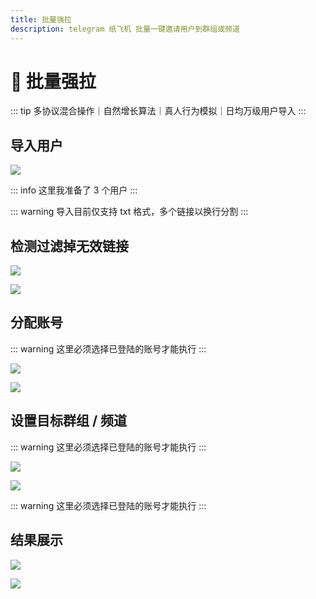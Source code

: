 ```yaml
---
title: 批量强拉
description: telegram 纸飞机 批量一键邀请用户到群组或频道
---
```


# 🤖 批量强拉

::: tip
多协议混合操作｜自然增长算法｜真人行为模拟｜日均<span class="counter">万级用户</span>导入
:::

<VideoLink type="批量强拉"  />

## 导入用户

![](../assets/Invite/qiangla_1.png)

::: info
这里我准备了 3 个用户
:::

::: warning
导入目前仅支持 txt 格式，多个链接以换行分割
:::


## 检测过滤掉无效链接

![](../assets/Invite/qiangla_2.png)

![](../assets/Invite/qiangla_3.png)


## 分配账号

::: warning
这里必须选择已登陆的账号才能执行
:::

![](../assets/Invite/qiangla_4.png)

![](../assets/Invite/qiangla_5.png)


## 设置目标群组 / 频道

::: warning
这里必须选择已登陆的账号才能执行
:::


![](../assets/Invite/qiangla_6.png)

![](../assets/Invite/qiangla_7.png)


::: warning
这里必须选择已登陆的账号才能执行
:::

## 结果展示

![](../assets/Invite/qiangla_8.png)

![](../assets/Invite/qiangla_9.png)
